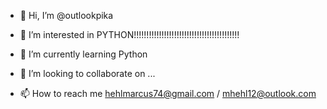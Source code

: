 - 👋 Hi, I’m @outlookpika
- 👀 I’m interested in PYTHON!!!!!!!!!!!!!!!!!!!!!!!!!!!!!!!!!!!!!!!!!!

- 🌱 I’m currently learning Python
- 💞️ I’m looking to collaborate on ...
- 📫 How to reach me hehlmarcus74@gmail.com / mhehl12@outlook.com

<!---
outlookpika/outlookpika is a ✨ special ✨ repository because its `README.md` (this file) appears on your GitHub profile.
You can click the Preview link to take a look at your changes.
--->
